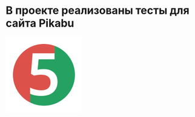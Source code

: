 <h1>В проекте реализованы тесты для сайта Pikabu</h1>


<img src="https://github.com/NikitaDanshin415/NikitaDanshin415/blob/main/logo/JUnit5.svg" alt="junit">
